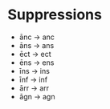 # Suppressions
- ānc -> anc
- āns -> ans
- ēct -> ect
- ēns -> ens
- īns -> ins
- īnf -> inf
- ārr -> arr
- āgn -> agn
